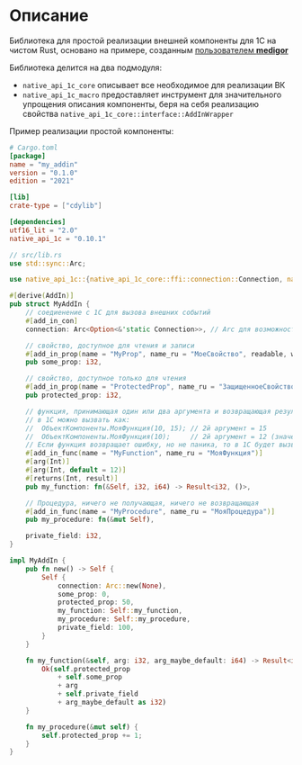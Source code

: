 # Описание
Библиотека для простой реализации внешней компоненты для 1С на чистом Rust, основано на примере, созданным [пользователем **medigor**](https://github.com/medigor/example-native-api-rs)

Библиотека делится на два подмодуля:
- `native_api_1c_core` описывает все необходимое для реализации ВК
- `native_api_1c_macro` предоставляет инструмент для значительного упрощения описания компоненты, беря на себя реализацию свойства `native_api_1c_core::interface::AddInWrapper`

Пример реализации простой компоненты:

```toml
# Cargo.toml
[package]
name = "my_addin"
version = "0.1.0"
edition = "2021"

[lib]
crate-type = ["cdylib"]

[dependencies]
utf16_lit = "2.0"
native_api_1c = "0.10.1"
```

```rust
// src/lib.rs
use std::sync::Arc;

use native_api_1c::{native_api_1c_core::ffi::connection::Connection, native_api_1c_macro::AddIn};

#[derive(AddIn)]
pub struct MyAddIn {
    // соедиенение с 1С для вызова внешних событий
    #[add_in_con]
    connection: Arc<Option<&'static Connection>>, // Arc для возможности многопоточности

    // свойство, доступное для чтения и записи
    #[add_in_prop(name = "MyProp", name_ru = "МоеСвойство", readable, writable)]
    pub some_prop: i32,

    // свойство, доступное только для чтения
    #[add_in_prop(name = "ProtectedProp", name_ru = "ЗащищенноеСвойство", readable)]
    pub protected_prop: i32,

    // функция, принимающая один или два аргумента и возвращающая результат
    // в 1С можно вызвать как:
    //  ОбъектКомпоненты.МояФункция(10, 15); // 2й аргумент = 15
    //  ОбъектКомпоненты.МояФункция(10);     // 2й аргумент = 12 (значение по умолчанию)
    // Если функция возвращает ошибку, но не паника, то в 1С будет вызвано исключение
    #[add_in_func(name = "MyFunction", name_ru = "МояФункция")]
    #[arg(Int)]
    #[arg(Int, default = 12)]
    #[returns(Int, result)]
    pub my_function: fn(&Self, i32, i64) -> Result<i32, ()>,

    // Процедура, ничего не получающая, ничего не возвращающая
    #[add_in_func(name = "MyProcedure", name_ru = "МояПроцедура")]
    pub my_procedure: fn(&mut Self),

    private_field: i32,
}

impl MyAddIn {
    pub fn new() -> Self {
        Self {
            connection: Arc::new(None),
            some_prop: 0,
            protected_prop: 50,
            my_function: Self::my_function,
            my_procedure: Self::my_procedure,
            private_field: 100,
        }
    }

    fn my_function(&self, arg: i32, arg_maybe_default: i64) -> Result<i32, ()> {
        Ok(self.protected_prop
            + self.some_prop
            + arg
            + self.private_field
            + arg_maybe_default as i32)
    }

    fn my_procedure(&mut self) {
        self.protected_prop += 1;
    }
}
```